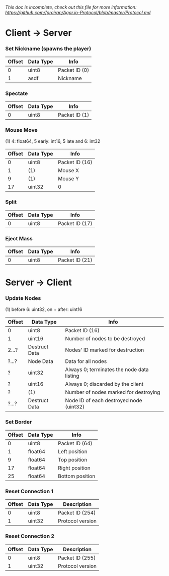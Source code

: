 ###### This doc is incomplete, check out this file for more information: https://github.com/forairan/Agar.io-Protocol/blob/master/Protocol.md

# Client -> Server

### Set Nickname (spawns the player)
| Offset | Data Type | Info
|--------|-----------|-----------------
| 0      | uint8     | Packet ID (0)
| 1      | asdf      | Nickname

### Spectate
| Offset | Data Type | Info
|--------|-----------|-----------------
| 0      | uint8     | Packet ID (1)


### Mouse Move
(1) 4: float64, 5 early: int16, 5 late and 6: int32

| Offset | Data Type            | Info
|--------|----------------------|-----------------
| 0      | uint8                | Packet ID (16)
| 1      | (1)                  | Mouse X
| 9      | (1)                  | Mouse Y
| 17     | uint32               | 0

### Split
| Offset | Data Type | Info
|--------|-----------|-----------------
| 0      | uint8     | Packet ID (17)

### Eject Mass
| Offset | Data Type | Info
|--------|-----------|-----------------
| 0      | uint8     | Packet ID (21)

# Server -> Client

### Update Nodes
(1) before 6: uint32, on + after: uint16

| Offset | Data Type     | Info
|--------|---------------|-----------------
| 0      | uint8         | Packet ID (16)
| 1      | uint16        | Number of nodes to be destroyed
| 2...?  | Destruct Data | Nodes' ID marked for destruction
| ?...?  | Node Data     | Data for all nodes
| ?      | uint32        | Always 0; terminates the node data listing
| ?      | uint16        | Always 0; discarded by the client
| ?      | (1)           | Number of nodes marked for destroying
| ?...?  | Destruct Data | Node ID of each destroyed node (uint32)

### Set Border
| Offset | Data Type | Info
|--------|-----------|-----------------
| 0      | uint8     | Packet ID (64)
| 1      | float64   | Left position
| 9      | float64   | Top position
| 17     | float64   | Right position
| 25     | float64   | Bottom position

### Reset Connection 1
| Offset | Data Type | Description
|--------|-----------|-----------------
| 0      | uint8     | Packet ID (254)
| 1      | uint32    | Protocol version

### Reset Connection 2
| Offset | Data Type | Description
|--------|-----------|-----------------
| 0      | uint8     | Packet ID (255)
| 1      | uint32    | Protocol version
